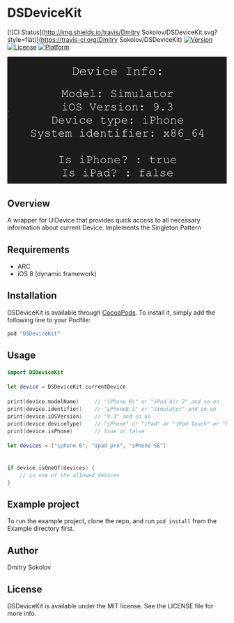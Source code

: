# DSDeviceKit

[![CI Status](http://img.shields.io/travis/Dmitry Sokolov/DSDeviceKit.svg?style=flat)](https://travis-ci.org/Dmitry Sokolov/DSDeviceKit)
[![Version](https://img.shields.io/cocoapods/v/DSDeviceKit.svg?style=flat)](http://cocoapods.org/pods/DSDeviceKit)
[![License](https://img.shields.io/cocoapods/l/DSDeviceKit.svg?style=flat)](http://cocoapods.org/pods/DSDeviceKit)
[![Platform](https://img.shields.io/cocoapods/p/DSDeviceKit.svg?style=flat)](http://cocoapods.org/pods/DSDeviceKit)



![](DSDeviceKit.png?raw=true "DSDeviceKit screenshot")


## Overview

A wrapper for UIDevice that provides quick access to all necessary information about current Device. Implements the Singleton Pattern

## Requirements

* ARC
* iOS 8 (dynamic framework)

## Installation

DSDeviceKit is available through [CocoaPods](http://cocoapods.org). To install
it, simply add the following line to your Podfile:

```ruby
pod "DSDeviceKit"
```

## Usage

```Swift
import DSDeviceKit

let device = DSDeviceKit.currentDevice

print(device.modelName)     // "iPhone 6s" or "iPad Air 2" and so on
print(device.identifier)    // "iPhone8,1" or "Simulator" and so on
print(device.iOSVersion)    // "9.3" and so on
print(device.deviceType)    // "iPhone" or "iPad" or "iPod Touch" or "Unknown"
print(device.isPhone)       // true or false

let devices = ["iphone 6", "ipad pro", "iPhone SE"]


if device.isOneOf(devices) {
    // is one of the allowed devices
}

```

## Example project

To run the example project, clone the repo, and run `pod install` from the Example directory first.


## Author

Dmitry Sokolov

## License

DSDeviceKit is available under the MIT license. See the LICENSE file for more info.
